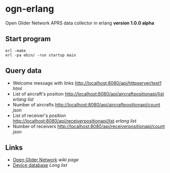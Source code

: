 # ogn-erlang
Open Glider Network APRS data collector in erlang
**version 1.0.0 alpha**

## Start program
```
erl -make
erl -pa ebin/ -run startup main
```

## Query data
* Welcome message with links [http://localhost:8080/api/httpserver/test1](http://localhost:8080/api/httpserver/test1) *html*
* List of aircraft's position [http://localhost:8080/api/aircraftpositionapi/list](http://localhost:8080/api/aircraftpositionapi/list) *erlang list*
* Number of aircrafts [http://localhost:8080/api/aircraftpositionapi/count](http://localhost:8080/api/aircraftpositionapi/count) *json*
* List of receiver's position [http://localhost:8080/api/receiverpositionapi/list](http://localhost:8080/api/receiverpositionapi/list) *erlang list*
* Number of receivers [http://localhost:8080/api/receiverpositionapi/count](http://localhost:8080/api/receiverpositionapi/count) *json*

## Links
* [Open Glider Network](http://wiki.glidernet.org/) *wiki page*
* [Device database](http://ddb.glidernet.org/download/?j=1) *Long list*